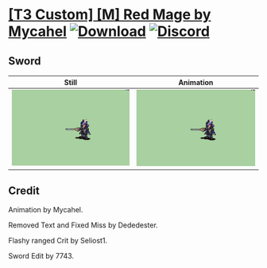 # [\[T3 Custom\] \[M\] Red Mage by Mycahel](./) [![Download](https://img.shields.io/badge/Download--red?style=social&logo=github)](https://minhaskamal.github.io/DownGit/#/home?url=https://github.com/Klokinator/FE-Repo/tree/main/Battle%20Animations%2FMagi%20-%20Special%2F%5BT3%20Custom%5D%20%5BM%5D%20Red%20Mage%20by%20Mycahel%2F1.%20Sword%20(Flashy%20ranged%20Crit)) [![Discord](https://img.shields.io/badge/Discord--blue?style=social&logo=discord)](https://discord.gg/C7VNGnyTPA)

## Sword

| Still | Animation |
| :---: | :-------: |
| ![Sword still](./Sword_000.png) | ![Sword](./Sword.gif) |

## Credit

Animation by Mycahel. 

Removed Text and Fixed Miss by Dededester.

Flashy ranged Crit by Seliost1.

Sword Edit by 7743.
